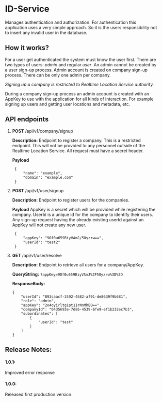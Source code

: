 # ID-Service
Manages authentication and authorization. For authentication this application uses a very 
simple approach. So it is the users responsibility not to insert any invalid user in the 
database.

## How it works?
For a user get authenticated the system must know the user first. There are two types of 
users: *admin* and regular *user*. An admin cannot be created by a user sign-up process.
Admin account is created on company sign-up process. There can be only one admin per company.

*Signing up a company is restricted to Realtime Location Service authority.* 

During a company sign-up process an admin account is created with an AppKey to use with the
application for all kinds of interaction. For example signing up users and getting user 
locations and metadata, etc.

## API endpoints

1. **POST** /api/v1/company/signup
   
   **Description:** Endpoint to register a company. This is a restricted endpoint. This will not be provided to any personnel
   outside of the Realtime Location Service. All request must have a secret header.
   
   **Payload** 
        
        {
            "name": "example",
            "domain": "example.com"
        }
    
2. **POST** /api/v1/user/signup
   
   **Description:** Endpoint to register users for the companies.
   
   **Payload** AppKey is a secret which will be provided while registering the company.
   UserId is a unique id for the company to identify their users. Any sign-up request 
   having the already existing userId against an AppKey will not create any new user.
        
        {
        	"appKey": "9Of0u659BiyVAmJ/58yzrw==",
        	"userId": "test2"
        }

3. **GET** /api/v1/user/resolve
   
   **Description:** Endpoint to retrieve all users for a company/AppKey.
   
   **QueryString:** `?appKey=9Of0u659BiyVAmJ%2F58yzrw%3D%3D`
        
   **ResponseBody:**
   
       {
           "userId": "893caacf-3592-4682-af91-de8639f9b681",
           "role": "admin",
           "appKey": "2o4oyirltg1pt1IrNnMhEQ==",
           "companyId": "0435693e-7d86-4539-bfe9-ef1b232ec7b3",
           "subordinates": [
               {
                   "userId": "test"
               }
           ]
       }

## Release Notes:
#### 1.0.1: 
Improved error response
#### 1.0.0: 
Released first production version